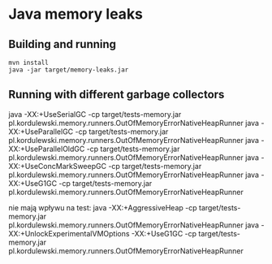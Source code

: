 # Java memory leaks


## Building and running
```
mvn install
java -jar target/memory-leaks.jar
```


## Running with different garbage collectors

java -XX:+UseSerialGC        -cp target/tests-memory.jar pl.kordulewski.memory.runners.OutOfMemoryErrorNativeHeapRunner
java -XX:+UseParallelGC      -cp target/tests-memory.jar pl.kordulewski.memory.runners.OutOfMemoryErrorNativeHeapRunner
java -XX:+UseParallelOldGC   -cp target/tests-memory.jar pl.kordulewski.memory.runners.OutOfMemoryErrorNativeHeapRunner
java -XX:+UseConcMarkSweepGC -cp target/tests-memory.jar pl.kordulewski.memory.runners.OutOfMemoryErrorNativeHeapRunner
java -XX:+UseG1GC            -cp target/tests-memory.jar pl.kordulewski.memory.runners.OutOfMemoryErrorNativeHeapRunner

nie mają wpływu na test:
java -XX:+AggressiveHeap     -cp target/tests-memory.jar pl.kordulewski.memory.runners.OutOfMemoryErrorNativeHeapRunner
java -XX:+UnlockExperimentalVMOptions -XX:+UseG1GC -cp target/tests-memory.jar pl.kordulewski.memory.runners.OutOfMemoryErrorNativeHeapRunner
